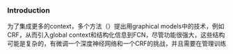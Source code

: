 ### Introduction
为了集成更多的context，多个方法（）提出用graphical models中的技术，例如CRF，从而引入global context和结构化信息到FCN，尽管功能很强大，这些结构可能是复杂的，有微调一个深度神经网络和一个CRF的挑战，并且需要在管理训练

